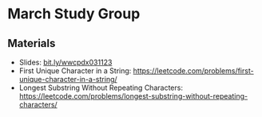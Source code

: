 # March Study Group

## Materials

- Slides: [bit.ly/wwcpdx031123](bit.ly/wwcpdx031123)
- First Unique Character in a String: https://leetcode.com/problems/first-unique-character-in-a-string/
- Longest Substring Without Repeating Characters: https://leetcode.com/problems/longest-substring-without-repeating-characters/
